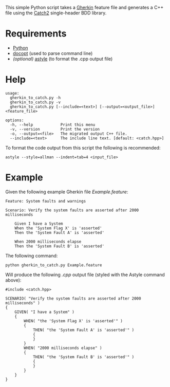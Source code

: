 This simple Python script takes a [Gherkin][0] feature file and generates a
C++ file using the [Catch2][1] single-header BDD library.

# Requirements

* [Python][2]
* [docopt][3] (used to parse command line)
* _(optional)_ [astyle][4] (to format the .cpp output file)

# Help

    usage:
      gherkin_to_catch.py -h
      gherkin_to_catch.py -v
      gherkin_to_catch.py [--include=<text>] [--output=<output_file>] <feature_file>
    
    options:
      -h, --help            Print this menu
      -v, --version         Print the version
      -o, --output=<file>   The migrated output C++ file.
      --include=<text>      The include line text. [default: <catch.hpp>]


To format the code output from this script the following is recommended:

    astyle --style=allman --indent=tab=4 <input_file>

# Example

Given the following example Gherkin file _Example.feature_:

    Feature: System faults and warnings
    
    Scenario: Verify the system faults are asserted after 2000 milliseconds
    
    	Given I have a System
    	When the 'System Flag X' is 'asserted'
    	Then the 'System Fault A' is 'asserted'
    
    	When 2000 milliseconds elapse
    	Then the 'System Fault B' is 'asserted'

The following command:

    python gherkin_to_catch.py Example.feature

Will produce the following _.cpp_ output file (styled with the Astyle command above):

    #include <catch.hpp>

    SCENARIO( "Verify the system faults are asserted after 2000 milliseconds" )
    {
    	GIVEN( "I have a System" )
    	{
    		WHEN( "the 'System Flag X' is 'asserted'" )
    		{
    			THEN( "the 'System Fault A' is 'asserted'" )
    			{
    			}
    		}
    		WHEN( "2000 milliseconds elapse" )
    		{
    			THEN( "the 'System Fault B' is 'asserted'" )
    			{
    			}
    		}
    	}
    }

[0]: https://docs.cucumber.io/gherkin/reference/
[1]: https://github.com/catchorg/Catch2
[2]: https://www.python.org/downloads/
[3]: https://github.com/docopt/docopt
[4]: http://astyle.sourceforge.net/
